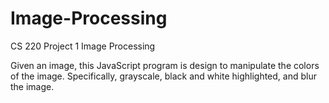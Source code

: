 # Image-Processing
CS 220 Project 1 Image Processing

Given an image, this JavaScript program is design to manipulate the colors of the image.
Specifically, grayscale, black and white highlighted, and blur the image.
